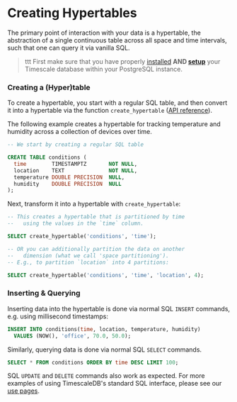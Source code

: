 # Creating Hypertables

The primary point of interaction with your data is a hypertable,
the abstraction of a single continuous table across all space and time intervals, such that one can query it via vanilla SQL.

>ttt First make sure that you have properly [installed][] **AND [setup][]** your Timescale database within your PostgreSQL instance.

### Creating a (Hyper)table
To create a hypertable, you start with a regular SQL table, and then convert
it into a hypertable via the function `create_hypertable` ([API reference][]).

The following example creates a hypertable for tracking
temperature and humidity across a collection of devices over time.

```sql
-- We start by creating a regular SQL table

CREATE TABLE conditions (
  time        TIMESTAMPTZ       NOT NULL,
  location    TEXT              NOT NULL,
  temperature DOUBLE PRECISION  NULL,
  humidity    DOUBLE PRECISION  NULL
);
```

Next, transform it into a hypertable with `create_hypertable`:

```sql
-- This creates a hypertable that is partitioned by time
--   using the values in the `time` column.

SELECT create_hypertable('conditions', 'time');

-- OR you can additionally partition the data on another
--   dimension (what we call 'space partitioning').
-- E.g., to partition `location` into 4 partitions:

SELECT create_hypertable('conditions', 'time', 'location', 4);
```

### Inserting & Querying
Inserting data into the hypertable is done via normal SQL `INSERT` commands,
e.g. using millisecond timestamps:
```sql
INSERT INTO conditions(time, location, temperature, humidity)
  VALUES (NOW(), 'office', 70.0, 50.0);
```

Similarly, querying data is done via normal SQL `SELECT` commands.
```sql
SELECT * FROM conditions ORDER BY time DESC LIMIT 100;
```

SQL `UPDATE` and `DELETE` commands also work as expected. For more
examples of using TimescaleDB's standard SQL interface, please see our
[use pages][].

[installed]: /getting-started/installation
[setup]: /getting-started/setup
[API Reference]: /api#create_hypertable
[use pages]: /using-timescaledb
